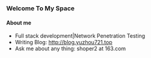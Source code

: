 ### Welcome To My Space

#### About me
- Full stack development|Network Penetration Testing
- Writing Blog: http://blog.yuzhou721.top
- Ask me about any thing: shoper2 at 163.com

